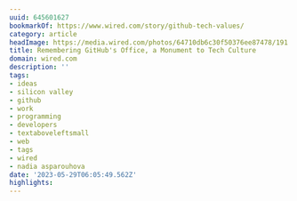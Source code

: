 ```yaml
---
uuid: 645601627
bookmarkOf: https://www.wired.com/story/github-tech-values/
category: article
headImage: https://media.wired.com/photos/64710db6c30f50376ee87478/191:100/w_1280,c_limit/ideas-gitbhub-monument-tech-spaces.png
title: Remembering GitHub's Office, a Monument to Tech Culture
domain: wired.com
description: ''
tags:
- ideas
- silicon valley
- github
- work
- programming
- developers
- textaboveleftsmall
- web
- tags
- wired
- nadia asparouhova
date: '2023-05-29T06:05:49.562Z'
highlights:
---
```



